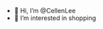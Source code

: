 - 👋 Hi, I’m @CellenLee
- 👀 I’m interested in shopping

<!---
CellenLee/CellenLee is a ✨ special ✨ repository because its `README.md` (this file) appears on your GitHub profile.
You can click the Preview link to take a look at your changes.
--->
